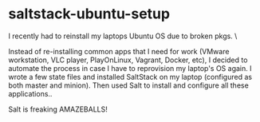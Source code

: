 # saltstack-ubuntu-setup

I recently had to reinstall my laptops Ubuntu OS due to broken pkgs. \

Instead of re-installing common apps that I need for work (VMware workstation, VLC player, PlayOnLinux, Vagrant, Docker, etc), I decided to automate the process in case I have to reprovision my laptop's OS again. I wrote a few state files and installed SaltStack on my laptop (configured as both master and minion). Then used Salt to install and configure all these applications..

Salt is freaking AMAZEBALLS! 
